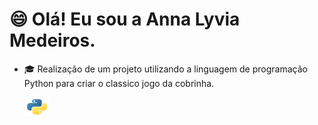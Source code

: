 # 😄 Olá! Eu sou a Anna Lyvia Medeiros.
- 🎓 Realização de um projeto utilizando a linguagem de programação Python para criar o classico jogo da cobrinha.


  <img align="center" alt="Lyvia-Python" height="30" width="40" src="https://raw.githubusercontent.com/devicons/devicon/master/icons/python/python-original.svg">
 
          

  

  

  

 

 







